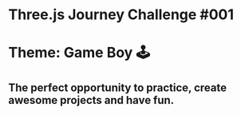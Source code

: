 # Three.js Journey Challenge #001

# Theme: Game Boy 🕹️

## The perfect opportunity to practice, create awesome projects and have fun.
